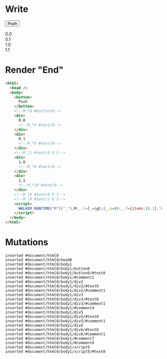 # Write
  <button>Push</button><!--M_*0 #button/0--><div>0.0<!--M_*3 #text/0--></div><div>0.1<!--M_*5 #text/0--></div><!--M_|1 #text/0 4 2--><div>1.0<!--M_*8 #text/0--></div><div>1.1<!--M_*10 #text/0--></div><!--M_|6 #text/0 9 7--><!--M_|0 #text/1 6 1--><script>WALKER_RUNTIME("M")("_");M._.r=[_=>(_.o={0:_.f={items:[0,1],"#text/1(":new Map(_.a=[[0,_.c={outer:0,"#text/0(":new Map(_.b=[[0,_.d={"#childScope/0":_.k={}}],[1,_.e={"#childScope/0":_.l={}}]])}],[1,_.h={outer:1,"#text/0(":new Map(_.g=[[0,_.i={"#childScope/0":_.m={}}],[1,_.j={"#childScope/0":_.n={}}]])}]])},1:_.c,2:_.d,3:_.k,4:_.e,5:_.l,6:_.h,7:_.i,8:_.m,9:_.j,10:_.n},_.d._=_.e._=_.c,_.c._=_.h._=_.f,_.i._=_.j._=_.h,_.o),0,"__tests__/template.marko_0_items",0];M._.w()</script>


# Render "End"
```html
<html>
  <head />
  <body>
    <button>
      Push
    </button>
    <!--M_*0 #button/0-->
    <div>
      0.0
      <!--M_*3 #text/0-->
    </div>
    <div>
      0.1
      <!--M_*5 #text/0-->
    </div>
    <!--M_|1 #text/0 4 2-->
    <div>
      1.0
      <!--M_*8 #text/0-->
    </div>
    <div>
      1.1
      <!--M_*10 #text/0-->
    </div>
    <!--M_|6 #text/0 9 7-->
    <!--M_|0 #text/1 6 1-->
    <script>
      WALKER_RUNTIME("M")("_");M._.r=[_=&gt;(_.o={0:_.f={items:[0,1],"#text/1(":new Map(_.a=[[0,_.c={outer:0,"#text/0(":new Map(_.b=[[0,_.d={"#childScope/0":_.k={}}],[1,_.e={"#childScope/0":_.l={}}]])}],[1,_.h={outer:1,"#text/0(":new Map(_.g=[[0,_.i={"#childScope/0":_.m={}}],[1,_.j={"#childScope/0":_.n={}}]])}]])},1:_.c,2:_.d,3:_.k,4:_.e,5:_.l,6:_.h,7:_.i,8:_.m,9:_.j,10:_.n},_.d._=_.e._=_.c,_.c._=_.h._=_.f,_.i._=_.j._=_.h,_.o),0,"__tests__/template.marko_0_items",0];M._.w()
    </script>
  </body>
</html>
```

# Mutations
```
inserted #document/html0
inserted #document/html0/head0
inserted #document/html0/body1
inserted #document/html0/body1/button0
inserted #document/html0/body1/button0/#text0
inserted #document/html0/body1/#comment1
inserted #document/html0/body1/div2
inserted #document/html0/body1/div2/#text0
inserted #document/html0/body1/div2/#comment1
inserted #document/html0/body1/div3
inserted #document/html0/body1/div3/#text0
inserted #document/html0/body1/div3/#comment1
inserted #document/html0/body1/#comment4
inserted #document/html0/body1/div5
inserted #document/html0/body1/div5/#text0
inserted #document/html0/body1/div5/#comment1
inserted #document/html0/body1/div6
inserted #document/html0/body1/div6/#text0
inserted #document/html0/body1/div6/#comment1
inserted #document/html0/body1/#comment7
inserted #document/html0/body1/#comment8
inserted #document/html0/body1/script9
inserted #document/html0/body1/script9/#text0
```
